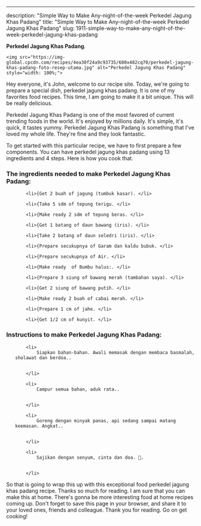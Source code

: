 ---
description: "Simple Way to Make Any-night-of-the-week Perkedel Jagung Khas Padang"
title: "Simple Way to Make Any-night-of-the-week Perkedel Jagung Khas Padang"
slug: 1911-simple-way-to-make-any-night-of-the-week-perkedel-jagung-khas-padang

<p>
	<strong>Perkedel Jagung Khas Padang</strong>. 
	
</p>
<p>
	
	<img src="https://img-global.cpcdn.com/recipes/4ea30f24a9c93735/680x482cq70/perkedel-jagung-khas-padang-foto-resep-utama.jpg" alt="Perkedel Jagung Khas Padang" style="width: 100%;">
	
	
</p>
<p>
	Hey everyone, it's John, welcome to our recipe site. Today, we're going to prepare a special dish, perkedel jagung khas padang. It is one of my favorites food recipes. This time, I am going to make it a bit unique. This will be really delicious.
</p>
	
<p>
	
</p>
<p>
	Perkedel Jagung Khas Padang is one of the most favored of current trending foods in the world. It's enjoyed by millions daily. It's simple, it's quick, it tastes yummy. Perkedel Jagung Khas Padang is something that I've loved my whole life. They're fine and they look fantastic.
</p>

<p>
To get started with this particular recipe, we have to first prepare a few components. You can have perkedel jagung khas padang using 13 ingredients and 4 steps. Here is how you cook that.
</p>

<h3>The ingredients needed to make Perkedel Jagung Khas Padang:</h3>

<ol>
	
		<li>{Get 2 buah of jagung (tumbuk kasar). </li>
	
		<li>{Take 5 sdm of tepung terigu. </li>
	
		<li>{Make ready 2 sdm of tepung beras. </li>
	
		<li>{Get 1 batang of daun bawang (iris). </li>
	
		<li>{Take 2 batang of daun seledri (iris). </li>
	
		<li>{Prepare secukupnya of Garam dan kaldu bubuk. </li>
	
		<li>{Prepare secukupnya of Air. </li>
	
		<li>{Make ready  of Bumbu halus:. </li>
	
		<li>{Prepare 3 siung of bawang merah (tambahan saya). </li>
	
		<li>{Get 2 siung of bawang putih. </li>
	
		<li>{Make ready 2 buah of cabai merah. </li>
	
		<li>{Prepare 1 cm of jahe. </li>
	
		<li>{Get 1/2 cm of kunyit. </li>
	
</ol>
<p>
	
</p>

<h3>Instructions to make Perkedel Jagung Khas Padang:</h3>

<ol>
	
		<li>
			Siapkan bahan-bahan. Awali memasak dengan membaca basmalah, sholawat dan berdoa..
			
			
		</li>
	
		<li>
			Campur semua bahan, aduk rata..
			
			
		</li>
	
		<li>
			Goreng dengan minyak panas, api sedang sampai matang keemasan. Angkat..
			
			
		</li>
	
		<li>
			Sajikan dengan senyum, cinta dan doa. 🖤.
			
			
		</li>
	
</ol>

<p>
	
</p>

<p>
	So that is going to wrap this up with this exceptional food perkedel jagung khas padang recipe. Thanks so much for reading. I am sure that you can make this at home. There's gonna be more interesting food at home recipes coming up. Don't forget to save this page in your browser, and share it to your loved ones, friends and colleague. Thank you for reading. Go on get cooking!
</p>
